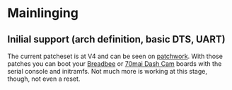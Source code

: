 # Mainlinging

## Inilial support (arch definition, basic DTS, UART)
The current patcheset is at V4 and can be seen on [patchwork](https://patchwork.kernel.org/cover/11607257/). With those patches you can boot your [Breadbee](https://github.com/breadbee/breadbee/) or [70mai Dash Cam](boards/dashcamlite.md) boards with the serial console and initramfs. Not much more is working at this stage, though, not even a reset.
